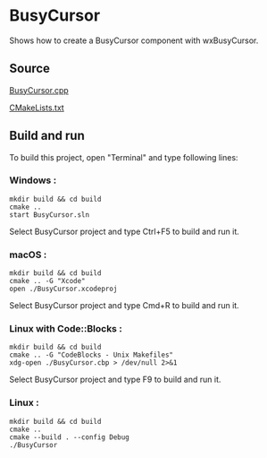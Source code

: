 # BusyCursor

Shows how to create a BusyCursor component with wxBusyCursor.

## Source

[BusyCursor.cpp](BusyCursor.cpp)

[CMakeLists.txt](CMakeLists.txt)

## Build and run

To build this project, open "Terminal" and type following lines:

### Windows :

``` shell
mkdir build && cd build
cmake .. 
start BusyCursor.sln
```

Select BusyCursor project and type Ctrl+F5 to build and run it.

### macOS :

``` shell
mkdir build && cd build
cmake .. -G "Xcode"
open ./BusyCursor.xcodeproj
```

Select BusyCursor project and type Cmd+R to build and run it.

### Linux with Code::Blocks :

``` shell
mkdir build && cd build
cmake .. -G "CodeBlocks - Unix Makefiles"
xdg-open ./BusyCursor.cbp > /dev/null 2>&1
```

Select BusyCursor project and type F9 to build and run it.

### Linux :

``` shell
mkdir build && cd build
cmake .. 
cmake --build . --config Debug
./BusyCursor
```
